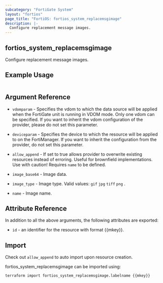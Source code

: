 ```yaml
---
subcategory: "FortiGate System"
layout: "fortios"
page_title: "FortiOS: fortios_system_replacemsgimage"
description: |-
  Configure replacement message images.
---
```


## fortios_system_replacemsgimage
Configure replacement message images.

## Example Usage

```hcl

```

## Argument Reference
* `vdomparam` - Specifies the vdom to which the data source will be applied when the FortiGate unit is running in VDOM mode. Only one vdom can be specified. If you want to inherit the vdom configuration of the provider, please do not set this parameter.
* `deviceparam` - Specifies the device to which the resource will be applied to on the FortiManager. If you want to inherit the configuration from the provider, do not set this parameter.
* `allow_append` - If set to true allows provider to overwrite existing resources instead of erroring. Useful for brownfield implementations. Use with caution! Requires `name` to be defined.

* `image_base64` - Image data.
* `image_type` - Image type. Valid values: `gif` `jpg` `tiff` `png` .
* `name` - Image name.

## Attribute Reference

In addition to all the above arguments, the following attributes are exported:
* `id` - an identifier for the resource with format {{mkey}}.

## Import

Check out `allow_append` to auto import upon resource creation.

fortios_system_replacemsgimage can be imported using:
```sh
terraform import fortios_system_replacemsgimage.labelname {{mkey}}
```
